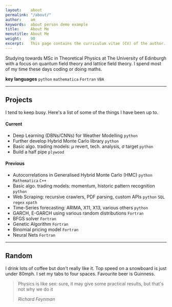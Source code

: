 ```yaml
---
layout:    about
permalink: "/about/"
author:    am
keywords:  about person demo example
title:     About Me
menutitle: About Me
weight:    90
excerpt:   This page contains the curriculum vitae (CV) of the author.
---
```


Studying towards MSc in Theoretical Physics at The University of Edinburgh with a focus on quantum field theory and lattice field theory. I spend most of my time these days coding or doing maths.

**key languages** `python` `mathematica` `Fortran` `VBA`

---

## Projects

I tend to keep busy. Here's a list of some of the things I have been up to.

#### Current

 - Deep Learning (DBNs/CNNs) for Weather Modelling `python`
 - Further develop Hybrid Monte Carlo library `python`
 - Basic algo. trading models: $\mu$ revert, tech. analysis, $\sigma$ target `python`
 - Build a half pipe `plywood`

#### Previous

 - Autocorrelations in Generalised Hybrid Monte Carlo (HMC) `python` `Mathematica` `C++`
 - Basic algo. trading models: momentum, historic pattern recognition `python`
 - Web Scraping: recursive crawlers, PDF parsing, custom APIs `python` `SQL` `regex` `xpath`
 - Time-Series forecasting: ARIMA, X11, X13, various others `python`
 - GARCH, E-GARCH using various random distributions `Fortran`
 - BFGS solver `Fortran`
 - Genetic Algorithm `Fortran`
 - Binomial pricing model `Fortran`
 - Neural Nets `Fortran`

---

## Random
I drink lots of coffee but don't really like it. Top speed on a snowboard is just under 80mph. I set my tabs to four spaces. Favourite beer is Guinness.

> Physics is like sex: sure, it may give some practical results, but that's not why we do it
>
> <cite>Richard Feynman</cite>